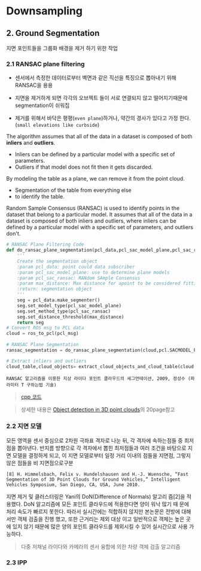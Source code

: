 # Downsampling

## 2. Ground Segmentation

지면 포인트들을 그룹화
배경을 제거 하기 위한 작업 


### 2.1 RANSAC plane filtering

- 센서에서 측정한 데이터로부터 벽면과 같은 직선을 특징으로 뽑아내기 위해 RANSAC을 용용

- 지면을 제거하게 되면 각각의 오브젝트 들이 서로 연결되지 않고 떨어지기때문에 segmentation이 쉬워집

- 제거를 위해서 바닥은 평평(`even plane`)하거나, 약간의 경사가 있다고 가정 한다. (`small elevations like curbside`)


The algorithm assumes that all of the data in a dataset is composed of both **inliers** and **outliers**.
- Inliers can be defined by a particular model with a specific set of parameters.
- Outliers if that model does not fit then it gets discarded.

By modeling the table as a plane, we can remove it from the point cloud.


- Segmentation of the table from everything else 
- to identify the table.


Random Sample Consensus (RANSAC) is used to identify points in the dataset that belong to a particular model. It assumes that all of the data in a dataset is composed of both inliers and outliers, where inliers can be defined by a particular model with a specific set of parameters, and outliers don't.




```python 
# RANSAC Plane Filtering Code
def do_ransac_plane_segmentation(pcl_data,pcl_sac_model_plane,pcl_sac_ransac,max_distance):
    '''
    Create the segmentation object
    :param pcl_data: point could data subscriber
    :param pcl_sac_model_plane: use to determine plane models
    :param pcl_sac_ransac: RANdom SAmple Consensus
    :param max_distance: Max distance for apoint to be considered fitting the model
    :return: segmentation object
    '''
    seg = pcl_data.make_segmenter()
    seg.set_model_type(pcl_sac_model_plane)
    seg.set_method_type(pcl_sac_ransac)
    seg.set_distance_threshold(max_distance)
    return seg
# Convert ROS msg to PCL data
cloud = ros_to_pcl(pcl_msg)
    
# RANSAC Plane Segmentation
ransac_segmentation = do_ransac_plane_segmentation(cloud,pcl.SACMODEL_PLANE,pcl.SAC_RANSAC,0.01)

# Extract inliers and outliers
cloud_table,cloud_objects= extract_cloud_objects_and_cloud_table(cloud,ransac_segmentation )
```



```
RANSAC 알고리즘을 이용한 지상 라이다 포인트 클라우드의 세그먼테이션, 2009, 정성수 (파라미터 T 구하는법 기술) 
```
> [cpp 코드 ](http://blog.daum.net/pg365/242)

> 상세한 내용은 [Object detection in 3D point clouds](https://www.mi.fu-berlin.de/inf/groups/ag-ki/Theses/Completed-theses/Master_Diploma-theses/2016/Damm/Master-Damm.pdf)의 20page참고

### 2.2 지면 모델

모든 영역을 센서 중심으로 2차원 극좌표 격자로 나눈 뒤, 각 격자에 속하는점들 중 최저점을 뽑아낸다. 반지름 방향으로 각 격자에서 뽑힌 최저점들과 여러 조건을 바탕으로 지면 모델을 결정하게 되고, 이 지면 모델로부터 일정 거리 이내의 점들을 지면점, 그렇지 않은 점들을 비 지면점으로구분

```
[8] H. Himmelsbach, Felix v. Hundelshausen and H.-J. Wuensche, “Fast Segmentation of 3D Point Clouds for Ground Vehicles,” Intelligent Vehicles Symposium, San Diego, CA, USA, June 2010.
```



지면 제거 및 클러스터링은 Yani의 DoN(Difference of Normals) 알고리 즘[2]을 적용했다. DoN 알고리즘에 모든 포인트 클라우드에 적용한다면 양이 워낙 많기 때
문에 처리 속도가 빠르지 못한다. 따라서 실시간에는 적합하지 않지만 본논문은 전방에 대해서만 객체 검출을 진행 했고, 또한 근거리는 제외 대상 이고 일반적으로 객체는 높은 곳에 있지 않기 때문에 많은 양의 포인트 클라우드를 제외시킬 수 있어 실시간으로 사용 가능하다.

> 다중 저채널 라이다와 카메라의 센서 융합에 의한 차량 객체 검출 알고리즘


### 2.3 IPP

